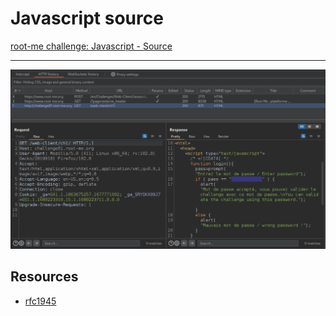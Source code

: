 # Javascript source

[root-me challenge: Javascript - Source](https://www.root-me.org/en/Challenges/Web-Client/Javascript-Source)

----

![Javascript: source Burp](../../_static/images/root-me-client-js-source.png)

## Resources

* [rfc1945](https://repository.root-me.org/RFC/EN%20-%20rfc1945.txt)